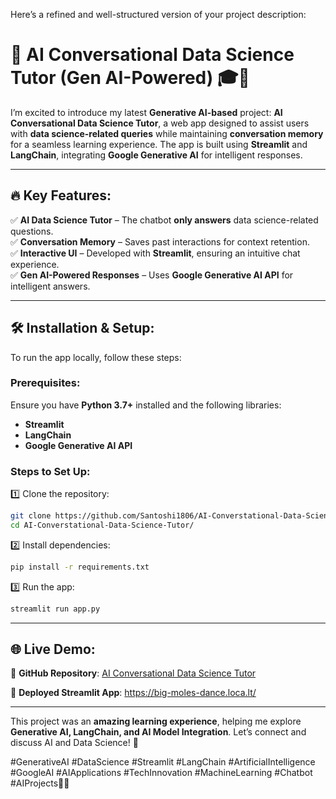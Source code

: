 Here’s a refined and well-structured version of your project description:  

# 🚀 **AI Conversational Data Science Tutor (Gen AI-Powered)** 🎓🤖  

I’m excited to introduce my latest **Generative AI-based** project: **AI Conversational Data Science Tutor**, a web app designed to assist users with **data science-related queries** while maintaining **conversation memory** for a seamless learning experience. The app is built using **Streamlit** and **LangChain**, integrating **Google Generative AI** for intelligent responses.  

---

## 🔥 **Key Features:**  
✅ **AI Data Science Tutor** – The chatbot **only answers** data science-related questions.  
✅ **Conversation Memory** – Saves past interactions for context retention.  
✅ **Interactive UI** – Developed with **Streamlit**, ensuring an intuitive chat experience.  
✅ **Gen AI-Powered Responses** – Uses **Google Generative AI API** for intelligent answers.  

---

## 🛠️ **Installation & Setup:**  
To run the app locally, follow these steps:  

### **Prerequisites:**  
Ensure you have **Python 3.7+** installed and the following libraries:  
- **Streamlit**  
- **LangChain**  
- **Google Generative AI API**  

### **Steps to Set Up:**  
1️⃣ Clone the repository:  
```bash
git clone https://github.com/Santoshi1806/AI-Converstational-Data-Science-Tutor
cd AI-Converstational-Data-Science-Tutor/
```  
2️⃣ Install dependencies:  
```bash
pip install -r requirements.txt
```  
3️⃣ Run the app:  
```bash
streamlit run app.py
```  

---

## 🌐 **Live Demo:**  
🔗 **GitHub Repository**: [AI Conversational Data Science Tutor](https://github.com/Santoshi1806/AI-Converstational-Data-Science-Tutor)  

🔗 **Deployed Streamlit App**: https://big-moles-dance.loca.lt/

---

This project was an **amazing learning experience**, helping me explore **Generative AI, LangChain, and AI Model Integration**. Let’s connect and discuss AI and Data Science! 🚀  

#GenerativeAI #DataScience #Streamlit #LangChain #ArtificialIntelligence #GoogleAI #AIApplications #TechInnovation #MachineLearning #Chatbot #AIProjects🚀🔥

